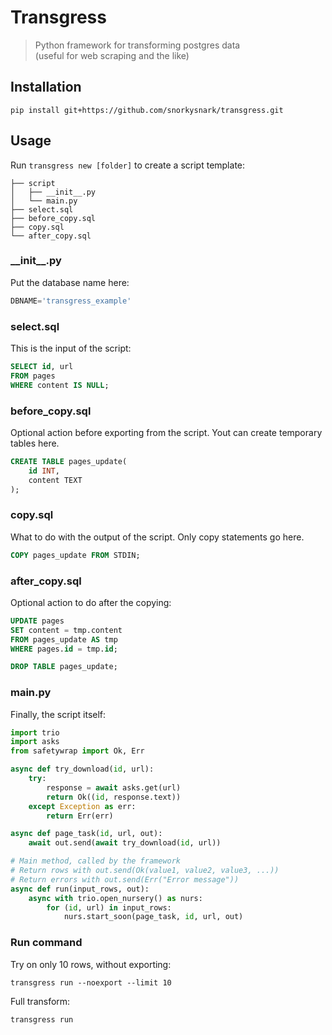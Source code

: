 # Transgress
> Python framework for transforming postgres data  
> (useful for web scraping and the like)

## Installation
```
pip install git+https://github.com/snorkysnark/transgress.git
```
## Usage
Run `transgress new [folder]` to create a script template:

```
├── script
│   ├── __init__.py
│   └── main.py
├── select.sql
├── before_copy.sql
├── copy.sql
└── after_copy.sql
```
### \_\_init\_\_.py
Put the database name here:
```python
DBNAME='transgress_example'
```

### select.sql
This is the input of the script:
```sql
SELECT id, url
FROM pages
WHERE content IS NULL;
```

### before_copy.sql
Optional action before exporting from the script.
Yout can create temporary tables here.
```sql
CREATE TABLE pages_update(
	id INT,
	content TEXT
);
```
### copy.sql
What to do with the output of the script.
Only copy statements go here.
```sql
COPY pages_update FROM STDIN;
```

### after_copy.sql
Optional action to do after the copying:
```sql
UPDATE pages
SET content = tmp.content
FROM pages_update AS tmp
WHERE pages.id = tmp.id;

DROP TABLE pages_update;
```

### main.py
Finally, the script itself:
```python
import trio
import asks
from safetywrap import Ok, Err

async def try_download(id, url):
    try:
        response = await asks.get(url)
        return Ok((id, response.text))
    except Exception as err:
        return Err(err)

async def page_task(id, url, out):
    await out.send(await try_download(id, url))

# Main method, called by the framework
# Return rows with out.send(Ok(value1, value2, value3, ...))
# Return errors with out.send(Err("Error message"))
async def run(input_rows, out):
    async with trio.open_nursery() as nurs:
        for (id, url) in input_rows:
            nurs.start_soon(page_task, id, url, out)
```

### Run command
Try on only 10 rows, without exporting:
```
transgress run --noexport --limit 10
```
Full transform:
```
transgress run
